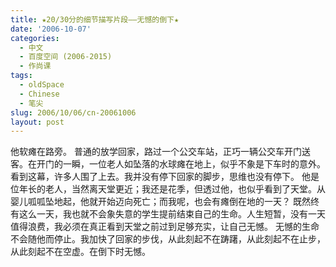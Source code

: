 ```yaml
---
title: ★20/30分的细节描写片段——无憾的倒下★
date: '2006-10-07'
categories:
  - 中文
  - 百度空间 (2006-2015)
  - 作尚课
tags:
  - oldSpace
  - Chinese
  - 笔尖
slug: 2006/10/06/cn-20061006
layout: post
---
```

他软瘫在路旁。
普通的放学回家，路过一个公交车站，正巧一辆公交车开门送客。在开门的一瞬，一位老人如坠落的水球瘫在地上，似乎不象是下车时的意外。
看到这幕，许多人围了上去。我并没有停下回家的脚步，思维也没有停下。
他是位年长的老人，当然离天堂更近；我还是花季，但透过他，也似乎看到了天堂。从婴儿呱呱坠地起，他就开始迈向死亡；而我呢，也会有瘫倒在地的一天？
既然终有这么一天，我也就不会象失意的学生提前结束自己的生命。人生短暂，没有一天值得浪费，我必须在真正看到天堂之前过到足够充实，让自己无憾。
无憾的生命不会随他而停止。我加快了回家的步伐，从此刻起不在踌躇，从此刻起不在止步，从此刻起不在空虚。在倒下时无憾。
